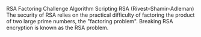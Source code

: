 RSA Factoring Challenge Algorithm Scripting
RSA (Rivest–Shamir–Adleman)
The security of RSA relies on the practical difficulty of factoring the product of two large prime numbers, the "factoring problem". Breaking RSA encryption is known as the RSA problem.


